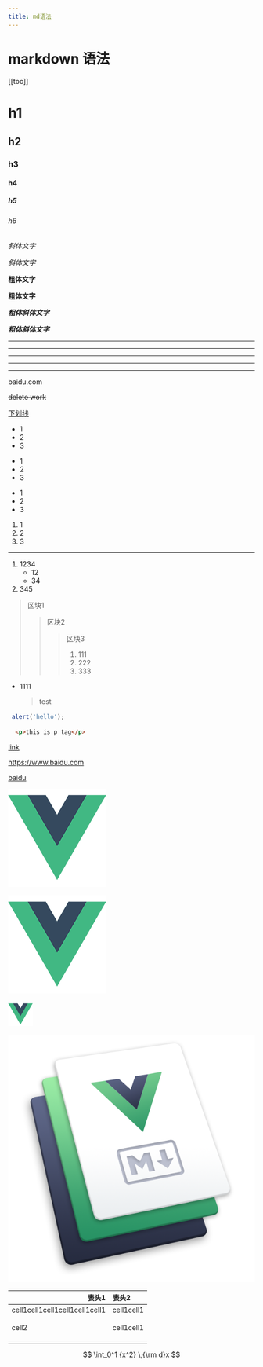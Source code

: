 ```yaml
---
title: md语法
---
```


# markdown 语法

[[toc]]



# h1
## h2
### h3
#### h4
##### h5
###### h6

*斜体文字*

_斜体文字_

**粗体文字**

__粗体文字__

***粗体斜体文字***

___粗体斜体文字___

***
---
___
- - -
* * *

baidu.com

~~delete work~~

<u>下划线</u>

[^要标注的文本]:


* 1
* 2
* 3

- 1
- 2
- 3

+ 1
+ 2
+ 3

1. 1
2. 2
3. 3
---
1. 1234
   * 12
   * 34
2. 345


> 区块1
>> 区块2
>>>区块3
>>>1. 111
>>>2. 222
>>>3. 333


* 1111
  >test

```js
 alert('hello');
```
```html
  <p>this is p tag</p>
```

[link](https://www.baidu.com)

<https://www.baidu.com>

[baidu][link]

![alt](../../vue-demo/src/assets/logo.png)


![vue][logo]

<img src="../../vue-demo/src/assets/logo.png" width="50px" />

![logo](/hero.png)

|                          表头1 | 表头2      |
| -----------------------------: | :--------- |
| cell1cell1cell1cell1cell1cell1 | cell1cell1 |
|      <p align="left">cell2</p> | cell1cell1 |
|                                |            |



$$
\int_0^1 {x^2} \,{\rm d}x
$$



[link]:https://www.baidu.com

[logo]:../../vue-demo/src/assets/logo.png